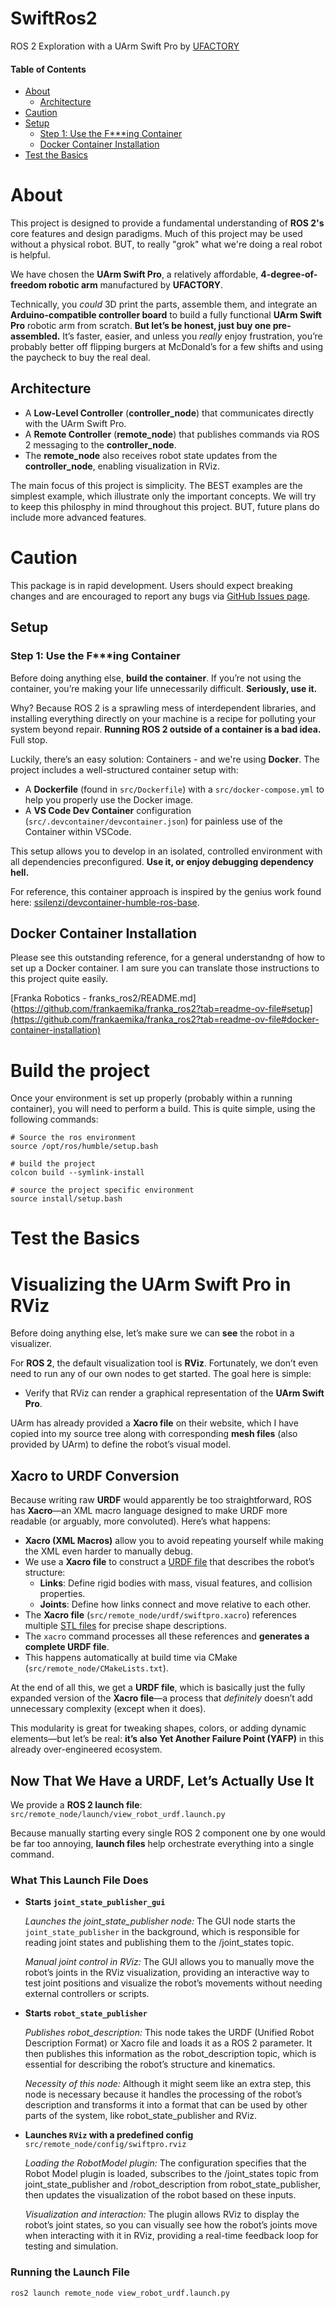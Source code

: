 # SwiftRos2  
ROS 2 Exploration with a UArm Swift Pro  by [UFACTORY](https://www.ufactory.cc/)

#### Table of Contents
- [About](#about)
  - [Architecture](#rchitecture)
- [Caution](#caution)
- [Setup](#setup)
  - [Step 1: Use the F***ing Container](#step-1-use-the-fing-container)
  - [Docker Container Installation](#docker-container-installation)
- [Test the Basics](#test-the-basics)

# About  
This project is designed to provide a fundamental understanding of **ROS 2's** core features and design paradigms.  Much of this project may be used without a physical robot.  BUT, to really "grok" what we're doing a real robot is helpful.

We have chosen the **UArm Swift Pro**, a relatively affordable, **4-degree-of-freedom robotic arm** manufactured by **UFACTORY**.  

Technically, you *could* 3D print the parts, assemble them, and integrate an **Arduino-compatible controller board** to build a fully functional **UArm Swift Pro** robotic arm from scratch. **But let’s be honest, just buy one pre-assembled.** It’s faster, easier, and unless you *really* enjoy frustration, you’re probably better off flipping burgers at McDonald’s for a few shifts and using the paycheck to buy the real deal.  


## Architecture  
- A **Low-Level Controller** (**controller_node**) that communicates directly with the UArm Swift Pro.  
- A **Remote Controller** (**remote_node**) that publishes commands via ROS 2 messaging to the **controller_node**.  
- The **remote_node** also receives robot state updates from the **controller_node**, enabling visualization in RViz.  

The main focus of this project is simplicity.  The BEST examples are the simplest example, which illustrate only the important concepts.  We will try to keep this philosphy in mind throughout this project.  BUT, future plans do include more advanced features.

# Caution
This package is in rapid development. Users should expect breaking changes and are encouraged to report any bugs via [GitHub Issues page](https://github.com/Smit-tay/SwiftRos2/issues).


## Setup

### Step 1: Use the F***ing Container  

Before doing anything else, **build the container**. If you’re not using the container, you’re making your life unnecessarily difficult. **Seriously, use it.**  

Why? Because ROS 2 is a sprawling mess of interdependent libraries, and installing everything directly on your machine is a recipe for polluting your system beyond repair. **Running ROS 2 outside of a container is a bad idea.** Full stop.  

Luckily, there’s an easy solution: Containers - and we're using **Docker**. The project includes a well-structured container setup with:  
- A **Dockerfile** (found in `src/Dockerfile`)  with a `src/docker-compose.yml` to help you properly use the Docker image.  
- A **VS Code Dev Container** configuration (`src/.devcontainer/devcontainer.json`) for painless use of the Container within VSCode.

This setup allows you to develop in an isolated, controlled environment with all dependencies preconfigured. **Use it, or enjoy debugging dependency hell.**  

For reference, this container approach is inspired by the genius work found here: [ssilenzi/devcontainer-humble-ros-base](https://github.com/ssilenzi/devcontainer-humble-ros-base).  

## Docker Container Installation
Please see this outstanding reference, for a general understandng of how to set up a Docker container.
I am sure you can translate those instructions to this project quite easily.

[Franka Robotics - franks_ros2/README.md](https://github.com/frankaemika/franka_ros2?tab=readme-ov-file#setup](https://github.com/frankaemika/franka_ros2?tab=readme-ov-file#docker-container-installation)

# Build the project
Once your environment is set up properly (probably within a running container), you will need to perform a build.
This is quite simple, using the following commands:

```
# Source the ros environment
source /opt/ros/humble/setup.bash
```

```
# build the project
colcon build --symlink-install
```
```
# source the project specific environment
source install/setup.bash
```

# Test the Basics
# Visualizing the UArm Swift Pro in RViz  

Before doing anything else, let’s make sure we can **see** the robot in a visualizer.  

For **ROS 2**, the default visualization tool is **RViz**. Fortunately, we don’t even need to run any of our own nodes to get started. The goal here is simple:  
- Verify that RViz can render a graphical representation of the **UArm Swift Pro**.  

UArm has already provided a **Xacro file** on their website, which I have copied into my source tree along with corresponding **mesh files** (also provided by UArm) to define the robot’s visual model.  

## Xacro to URDF Conversion  

Because writing raw **URDF** would apparently be too straightforward, ROS has **Xacro**—an XML macro language designed to make URDF more readable (or arguably, more convoluted). Here’s what happens:  

- **Xacro (XML Macros)** allow you to avoid repeating yourself while making the XML even harder to manually debug.  
- We use a **Xacro file** to construct a [URDF file](http://wiki.ros.org/urdf/XML/model) that describes the robot’s structure:  
  - **Links**: Define rigid bodies with mass, visual features, and collision properties.  
  - **Joints**: Define how links connect and move relative to each other.  
- The **Xacro file** (`src/remote_node/urdf/swiftpro.xacro`) references multiple [STL files](https://en.wikipedia.org/wiki/STL_(file_format)) for precise shape descriptions.  
- The `xacro` command processes all these references and **generates a complete URDF file**.  
- This happens automatically at build time via CMake (`src/remote_node/CMakeLists.txt`).  

At the end of all this, we get a **URDF file**, which is basically just the fully expanded version of the **Xacro file**—a process that *definitely* doesn’t add unnecessary complexity (except when it does).  

This modularity is great for tweaking shapes, colors, or adding dynamic elements—but let’s be real: **it’s also Yet Another Failure Point (YAFP)** in this already over-engineered ecosystem.  

## Now That We Have a URDF, Let’s Actually Use It  

We provide a **ROS 2 launch file**:  `src/remote_node/launch/view_robot_urdf.launch.py`

Because manually starting every single ROS 2 component one by one would be far too annoying, **launch files** help orchestrate everything into a single command.  

### What This Launch File Does  

  - **Starts `joint_state_publisher_gui`**  

     _Launches the joint_state_publisher node:_ The GUI node starts the `joint_state_publisher` in the background, which is responsible for reading joint states and publishing them to the /joint_states topic.  

     _Manual joint control in RViz:_ The GUI allows you to manually move the robot’s joints in the RViz visualization, providing an interactive way to test joint positions and visualize the robot’s movements without needing external controllers or scripts.

   - **Starts `robot_state_publisher`**  

     _Publishes robot_description:_ This node takes the URDF (Unified Robot Description Format) or Xacro file and loads it as a ROS 2 parameter. It then publishes this information as the robot_description topic, which is essential for describing the robot’s structure and kinematics.  

     _Necessity of this node:_ Although it might seem like an extra step, this node is necessary because it handles the processing of the robot’s description and transforms it into a format that can be used by other parts of the system, like robot_state_publisher and RViz.

   - **Launches `RViz` with a predefined config**  `src/remote_node/config/swiftpro.rviz`

     _Loading the RobotModel plugin:_ The configuration specifies that the Robot Model plugin is loaded, subscribes to the /joint_states topic from joint_state_publisher and /robot_description from robot_state_publisher, then updates the visualization of the robot based on these inputs.  

     _Visualization and interaction:_ The plugin allows RViz to display the robot’s joint states, so you can visually see how the robot’s joints move when interacting with it in RViz, providing a real-time feedback loop for testing and simulation.

### Running the Launch File  

```bash
ros2 launch remote_node view_robot_urdf.launch.py
```
